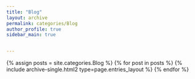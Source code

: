 ```yaml
---
title: "Blog"
layout: archive
permalink: categories/Blog
author_profile: true
sidebar_main: true


---
```


{% assign posts = site.categories.Blog %}
{% for post in posts %} {% include archive-single.html2 type=page.entries_layout %} {% endfor %}

